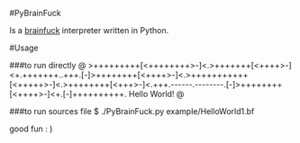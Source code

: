 #PyBrainFuck

Is a [brainfuck](http://zh.wikipedia.org/wiki/Brainfuck) interpreter written in Python.

#Usage

###to run directly
  @ >+++++++++[<++++++++>-]<.>+++++++[<++++>-]<+.+++++++..+++.[-]>++++++++[<++++>-]<.>+++++++++++[<+++++>-]<.>++++++++[<+++>-]<.+++.------.--------.[-]>++++++++[<++++>-]<+.[-]++++++++++.
  Hello World!
  @
  
###to run sources file
  $ ./PyBrainFuck.py example/HelloWorld1.bf

good fun : )
